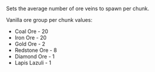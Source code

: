 Sets the average number of ore veins to spawn per chunk.

Vanilla ore group per chunk values:

* Coal Ore - 20
* Iron Ore - 20
* Gold Ore - 2
* Redstone Ore - 8
* Diamond Ore - 1
* Lapis Lazuli - 1